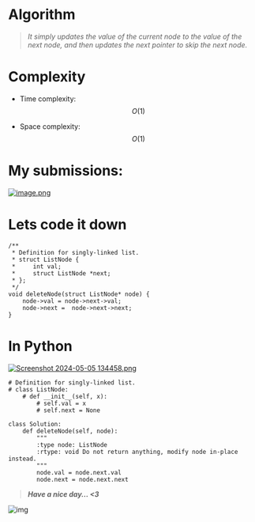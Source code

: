 # Algorithm
>*It simply updates the value of the current node to the value of the next node, and then updates the next pointer to skip the next node.*
# Complexity
- Time complexity: $$O(1)$$
<!-- Add your time complexity here, e.g. $$O(n)$$ -->

- Space complexity: $$O(1)$$
<!-- Add your space complexity here, e.g. $$O(n)$$ -->
# My submissions: 
<a href = https://leetcode.com/problems/delete-node-in-a-linked-list/submissions/1249843580/>![image.png](https://assets.leetcode.com/users/images/ba423e2f-5772-4435-b56f-5d654bcfcb6a_1714897128.164835.png)</a>
# Lets code it down
```
/**
 * Definition for singly-linked list.
 * struct ListNode {
 *     int val;
 *     struct ListNode *next;
 * };
 */
void deleteNode(struct ListNode* node) {
    node->val = node->next->val;
    node->next =  node->next->next;
}
```
# In Python

<a href = https://leetcode.com/problems/delete-node-in-a-linked-list/submissions/1249842356/>![Screenshot 2024-05-05 134458.png](https://assets.leetcode.com/users/images/b5b749a8-601d-4cde-bd4e-791e5b0e9ad9_1714897252.3458793.png)</a>

```
# Definition for singly-linked list.
# class ListNode:
    # def __init__(self, x):
        # self.val = x
        # self.next = None

class Solution:
    def deleteNode(self, node):
        """
        :type node: ListNode
        :rtype: void Do not return anything, modify node in-place instead.
        """
        node.val = node.next.val
        node.next = node.next.next    
```
>***Have a nice day... <3***

![img](https://i.imgflip.com/415oth.gif)
